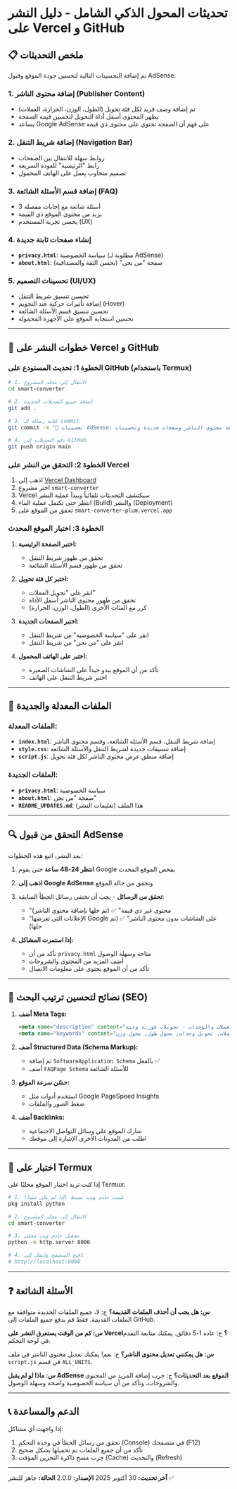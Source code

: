 # تحديثات المحول الذكي الشامل - دليل النشر على Vercel و GitHub

## 📋 ملخص التحديثات

تم إضافة التحسينات التالية لتحسين جودة الموقع وقبول AdSense:

### 1. **إضافة محتوى الناشر (Publisher Content)**
   - تم إضافة وصف فريد لكل فئة تحويل (الطول، الوزن، الحرارة، العملات)
   - يظهر المحتوى أسفل أداة التحويل لتحسين قيمة الصفحة
   - يساعد Google AdSense على فهم أن الصفحة تحتوي على محتوى ذي قيمة

### 2. **إضافة شريط التنقل (Navigation Bar)**
   - روابط سهلة للانتقال بين الصفحات
   - رابط "الرئيسية" للعودة السريعة
   - تصميم متجاوب يعمل على الهاتف المحمول

### 3. **إضافة قسم الأسئلة الشائعة (FAQ)**
   - 3 أسئلة شائعة مع إجابات مفصلة
   - يزيد من محتوى الموقع ذي القيمة
   - يحسن تجربة المستخدم (UX)

### 4. **إنشاء صفحات ثابتة جديدة**
   - **`privacy.html`**: سياسة الخصوصية (مطلوبة لـ AdSense)
   - **`about.html`**: صفحة "من نحن" (تحسن الثقة والمصداقية)

### 5. **تحسينات التصميم (UI/UX)**
   - تحسين تنسيق شريط التنقل
   - إضافة تأثيرات حركية عند التحويم (Hover)
   - تحسين تنسيق قسم الأسئلة الشائعة
   - تحسين استجابة الموقع على الأجهزة المحمولة

---

## 🚀 خطوات النشر على Vercel و GitHub

### الخطوة 1: تحديث المستودع على GitHub (باستخدام Termux)

```bash
# 1. الانتقال إلى مجلد المشروع
cd smart-converter

# 2. إضافة جميع التعديلات الجديدة
git add .

# 3. كتابة رسالة الـ commit
git commit -m "🚀 تحسينات AdSense: إضافة محتوى الناشر وصفحات جديدة وتحسينات UI/UX"

# 4. دفع التعديلات إلى GitHub
git push origin main
```

### الخطوة 2: التحقق من النشر على Vercel

1. اذهب إلى [Vercel Dashboard](https://vercel.com/dashboard)
2. اختر مشروع `smart-converter`
3. Vercel سيكتشف التحديثات تلقائياً ويبدأ عملية النشر
4. انتظر حتى تكتمل عملية البناء (Build) والنشر (Deployment)
5. تحقق من الموقع على `smart-converter-plum.vercel.app`

### الخطوة 3: اختبار الموقع المحدث

1. **اختبر الصفحة الرئيسية:**
   - تحقق من ظهور شريط التنقل
   - تحقق من ظهور قسم الأسئلة الشائعة

2. **اختبر كل فئة تحويل:**
   - انقر على "تحويل العملات"
   - تحقق من ظهور محتوى الناشر أسفل الأداة
   - كرر مع الفئات الأخرى (الطول، الوزن، الحرارة)

3. **اختبر الصفحات الجديدة:**
   - انقر على "سياسة الخصوصية" من شريط التنقل
   - انقر على "من نحن" من شريط التنقل

4. **اختبر على الهاتف المحمول:**
   - تأكد من أن الموقع يبدو جيداً على الشاشات الصغيرة
   - اختبر شريط التنقل على الهاتف

---

## 📝 الملفات المعدلة والجديدة

### الملفات المعدلة:
- **`index.html`**: إضافة شريط التنقل، قسم الأسئلة الشائعة، وقسم محتوى الناشر
- **`style.css`**: إضافة تنسيقات جديدة لشريط التنقل والأسئلة الشائعة
- **`script.js`**: إضافة منطق عرض محتوى الناشر لكل فئة تحويل

### الملفات الجديدة:
- **`privacy.html`**: سياسة الخصوصية
- **`about.html`**: صفحة "من نحن"
- **`README_UPDATES.md`**: هذا الملف (تعليمات النشر)

---

## 🔍 التحقق من قبول AdSense

بعد النشر، اتبع هذه الخطوات:

1. **انتظر 24-48 ساعة** حتى يقوم Google بفحص الموقع المحدث
2. **اذهب إلى Google AdSense** وتحقق من حالة الموقع
3. **تحقق من الرسائل** - يجب أن تختفي رسائل الخطأ السابقة:
   - "محتوى غير ذي قيمة" ✅ (تم حلها بإضافة محتوى الناشر)
   - "الإعلانات التي تعرضها Google على الشاشات بدون محتوى الناشر" ✅ (تم حلها)

4. **إذا استمرت المشاكل:**
   - تأكد من أن `privacy.html` متاحة وسهلة الوصول
   - أضف المزيد من المحتوى والشروحات
   - تأكد من أن الموقع يحتوي على معلومات الاتصال

---

## 🎯 نصائح لتحسين ترتيب البحث (SEO)

1. **أضف Meta Tags:**
   ```html
   <meta name="description" content="محول ذكي شامل للعملات والوحدات - تحويلات فورية وحية">
   <meta name="keywords" content="محول عملات, تحويل وحدات, محول طول, محول وزن">
   ```

2. **أضف Structured Data (Schema Markup):**
   - تم إضافة `SoftwareApplication Schema` بالفعل ✅
   - أضف `FAQPage Schema` للأسئلة الشائعة

3. **حسّن سرعة الموقع:**
   - استخدم أدوات مثل Google PageSpeed Insights
   - ضغط الصور والملفات

4. **أضف Backlinks:**
   - شارك الموقع على وسائل التواصل الاجتماعية
   - اطلب من المدونات الأخرى الإشارة إلى موقعك

---

## 📱 اختبار على Termux

إذا كنت تريد اختبار الموقع محليًا على Termux:

```bash
# 1. تثبيت خادم ويب بسيط (إذا لم يكن مثبتاً)
pkg install python

# 2. الانتقال إلى مجلد المشروع
cd smart-converter

# 3. تشغيل خادم ويب محلي
python -m http.server 8000

# 4. افتح المتصفح وانتقل إلى:
# http://localhost:8000
```

---

## ❓ الأسئلة الشائعة

**س: هل يجب أن أحذف الملفات القديمة؟**
ج: لا، جميع الملفات الجديدة متوافقة مع الملفات القديمة. فقط قم بدفع جميع الملفات إلى GitHub.

**س: كم من الوقت يستغرق النشر على Vercel؟**
ج: عادة 1-5 دقائق. يمكنك متابعة التقدم في لوحة التحكم.

**س: هل يمكنني تعديل محتوى الناشر؟**
ج: نعم! يمكنك تعديل محتوى الناشر في ملف `script.js` في قسم `ALL_UNITS`.

**س: ماذا لو لم يقبل AdSense الموقع بعد التحديثات؟**
ج: جرب إضافة المزيد من المحتوى والشروحات، وتأكد من أن سياسة الخصوصية واضحة وسهلة الوصول.

---

## 📞 الدعم والمساعدة

إذا واجهت أي مشاكل:

1. تحقق من رسائل الخطأ في وحدة التحكم (Console) في متصفحك (F12)
2. تأكد من أن جميع الملفات تم تحميلها بشكل صحيح
3. جرب مسح ذاكرة التخزين المؤقت (Cache) والتحديث (Refresh)

---

**آخر تحديث:** 30 أكتوبر 2025
**الإصدار:** 2.0.0
**الحالة:** جاهز للنشر ✅

